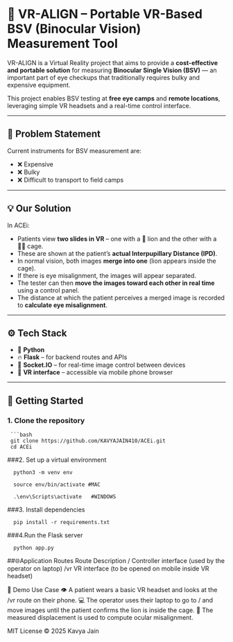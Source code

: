 # 🦁 VR-ALIGN – Portable VR-Based BSV (Binocular Vision) Measurement Tool

VR-ALIGN is a Virtual Reality project that aims to provide a **cost-effective and portable solution** for measuring **Binocular Single Vision (BSV)** — an important part of eye checkups that traditionally requires bulky and expensive equipment.

This project enables BSV testing at **free eye camps** and **remote locations**, leveraging simple VR headsets and a real-time control interface.

---

## 🧠 Problem Statement

Current instruments for BSV measurement are:
- ❌ Expensive  
- ❌ Bulky  
- ❌ Difficult to transport to field camps

---

## 💡 Our Solution

In ACEi:
- Patients view **two slides in VR** – one with a 🦁 lion and the other with a 🦁‍⬛ cage.
- These are shown at the patient’s **actual Interpupillary Distance (IPD)**.
- In normal vision, both images **merge into one** (lion appears inside the cage).
- If there is eye misalignment, the images will appear separated.
- The tester can then **move the images toward each other in real time** using a control panel.
- The distance at which the patient perceives a merged image is recorded to **calculate eye misalignment**.

---

## ⚙️ Tech Stack

- 🐍 **Python**
- 🔥 **Flask** – for backend routes and APIs
- 📡 **Socket.IO** – for real-time image control between devices
- 🥽 **VR interface** – accessible via mobile phone browser

---

## 🚀 Getting Started

### 1. Clone the repository
     ```bash
     git clone https://github.com/KAVYAJAIN410/ACEi.git
     cd ACEi

###2. Set up a virtual environment
     
     
      python3 -m venv env

      source env/bin/activate #MAC

      .\env\Scripts\activate   #WINDOWS


###3. Install dependencies
           
            
      pip install -r requirements.txt

###4.Run the Flask server

      python app.py
      
##🌐Application Routes
Route	  Description
/	      Controller interface (used by the operator on laptop)
/vr	    VR interface (to be opened on mobile inside VR headset)
      
🧪 Demo Use Case
👁 A patient wears a basic VR headset and looks at the /vr route on their phone.
💻 The operator uses their laptop to go to / and move images until the patient confirms the lion is inside the cage.
📏 The measured displacement is used to compute ocular misalignment.

MIT License © 2025 Kavya Jain
    
